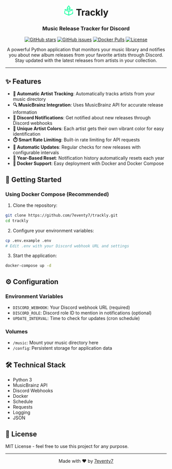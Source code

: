 <div align="center">

# <img src="icons/trackly.png" width="32" height="32" alt="Trackly Icon"> Trackly

### Music Release Tracker for Discord

[![GitHub stars](https://img.shields.io/github/stars/7eventy7/trackly.svg?style=social&label=Star&maxAge=2592000)](https://github.com/7eventy7/trackly/stargazers)
[![GitHub issues](https://img.shields.io/github/issues/7eventy7/trackly.svg)](https://github.com/7eventy7/trackly/issues)
[![Docker Pulls](https://img.shields.io/docker/pulls/7eventy7/trackly.svg)](https://hub.docker.com/r/7eventy7/trackly)
[![License](https://img.shields.io/github/license/7eventy7/trackly.svg)](https://github.com/7eventy7/trackly/blob/main/LICENSE)

A powerful Python application that monitors your music library and notifies you about new album releases from your favorite artists through Discord. Stay updated with the latest releases from artists in your collection.

</div>

---

## ✨ Features

- **🎵 Automatic Artist Tracking**: Automatically tracks artists from your music directory
- **🔍 MusicBrainz Integration**: Uses MusicBrainz API for accurate release information
- **📢 Discord Notifications**: Get notified about new releases through Discord webhooks
- **🎨 Unique Artist Colors**: Each artist gets their own vibrant color for easy identification
- **⏱️ Smart Rate Limiting**: Built-in rate limiting for API requests
- **🔄 Automatic Updates**: Regular checks for new releases with configurable intervals
- **📅 Year-Based Reset**: Notification history automatically resets each year
- **🐳 Docker Support**: Easy deployment with Docker and Docker Compose

## 🚀 Getting Started

### Using Docker Compose (Recommended)

1. Clone the repository:
```bash
git clone https://github.com/7eventy7/trackly.git
cd trackly
```

2. Configure your environment variables:
```bash
cp .env.example .env
# Edit .env with your Discord webhook URL and settings
```

3. Start the application:
```bash
docker-compose up -d
```

## ⚙️ Configuration

### Environment Variables
- `DISCORD_WEBHOOK`: Your Discord webhook URL (required)
- `DISCORD_ROLE`: Discord role ID to mention in notifications (optional)
- `UPDATE_INTERVAL`: Time to check for updates (cron schedule)

### Volumes
- `/music`: Mount your music directory here
- `/config`: Persistent storage for application data

## 🛠️ Technical Stack

- Python 3
- MusicBrainz API
- Discord Webhooks
- Docker
- Schedule
- Requests
- Logging
- JSON

## 📝 License

MIT License - feel free to use this project for any purpose.

---

<div align="center">

Made with ❤️ by [7eventy7](https://github.com/7eventy7)

</div>
